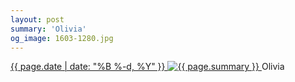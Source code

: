 ```yaml
---
layout: post
summary: 'Olivia'
og_image: 1603-1280.jpg
---
```


<p>
 <time>
  <a href="/1603">
   {{ page.date | date: "%B %-d, %Y" }}
  </a>
 </time>
 <a href="/1603">
  <img alt="{{ page.summary }}" sizes="(min-width: 700px) 50vw, calc(100vw - 2rem)" src="{{ site.assets_url }}/1603-640.jpg" srcset="{{ site.assets_url }}/1603-320.jpg 320w, {{ site.assets_url }}/1603-640.jpg 640w, {{ site.assets_url }}/1603-960.jpg 960w, {{ site.assets_url }}/1603-1280.jpg 1280w"/>
 </a>
 <span>
  Olivia
 </span>
</p>

